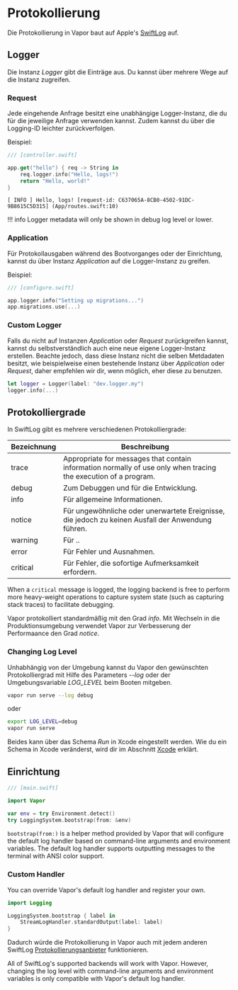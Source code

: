 # Protokollierung 

Die Protokollierung in Vapor baut auf Apple's [SwiftLog](https://github.com/apple/swift-log) auf.

## Logger

Die Instanz _Logger_ gibt die Einträge aus. Du kannst über mehrere Wege auf die Instanz zugreifen.

### Request

Jede eingehende Anfrage besitzt eine unabhängige Logger-Instanz, die du für die jeweilige Anfrage verwenden kannst. Zudem kannst du über die Logging-ID leichter zurückverfolgen.

Beispiel:

```swift
/// [controller.swift]

app.get("hello") { req -> String in
    req.logger.info("Hello, logs!")
    return "Hello, world!"
}
```

```
[ INFO ] Hello, logs! [request-id: C637065A-8CB0-4502-91DC-9B8615C5D315] (App/routes.swift:10)
```

!!! info Logger metadata will only be shown in debug log level or lower.

### Application

Für Protokollausgaben während des Bootvorganges oder der Einrichtung, kannst du über Instanz _Application_ auf die Logger-Instanz zu greifen.

Beispiel:

```swift
/// [configure.swift]

app.logger.info("Setting up migrations...")
app.migrations.use(...)
```

### Custom Logger

Falls du nicht auf Instanzen _Application_ oder _Request_ zurückgreifen kannst, kannst du selbstverständlich auch eine neue eigene Logger-Instanz erstellen. Beachte jedoch, dass diese Instanz nicht die selben Metdadaten besitzt, wie beispielweise einen bestehende Instanz über _Application_ oder _Request_, daher empfehlen wir dir, wenn möglich, eher diese zu benutzen.

```swift
let logger = Logger(label: "dev.logger.my")
logger.info(...)
```

## Protokolliergrade

In SwiftLog gibt es mehrere verschiedenen Protokolliergrade:

|Bezeichnung|Beschreibung                                                                                                   |
|-----------|---------------------------------------------------------------------------------------------------------------|
|trace      |Appropriate for messages that contain information normally of use only when tracing the execution of a program.|
|debug      |Zum Debuggen und für die Entwicklung.
|info       |Für allgemeine Informationen.                                                                                  |
|notice     |Für ungewöhnliche oder unerwartete Ereignisse, die jedoch zu keinen Ausfall der Anwendung führen.              |
|warning    |Für ..             |
|error      |Für Fehler und Ausnahmen.                                                                                      |
|critical   |Für Fehler, die sofortige Aufmerksamkeit erfordern.                                                            |

When a `critical` message is logged, the logging backend is free to perform more heavy-weight operations to capture system state (such as capturing stack traces) to facilitate debugging.

Vapor protokolliert standardmäßig mit den Grad _info_. Mit Wechseln in die Produktionsumgebung verwendet Vapor zur Verbesserung der Performaance den Grad _notice_.

### Changing Log Level

Unhabhängig von der Umgebung kannst du Vapor den gewünschten Protokolliergrad mit Hilfe des Parameters _--log_ oder der Umgebungsvariable _LOG_LEVEL_ beim Booten mitgeben.

```sh
vapor run serve --log debug
```

oder 

```sh
export LOG_LEVEL=debug
vapor run serve
```

Beides kann über das Schema _Run_ in Xcode eingestellt werden. Wie du ein Schema in Xcode veränderst, wird dir im Abschnitt [Xcode]() erklärt.

## Einrichtung

```swift
/// [main.swift]

import Vapor

var env = try Environment.detect()
try LoggingSystem.bootstrap(from: &env)
```

`bootstrap(from:)` is a helper method provided by Vapor that will configure the default log handler based on command-line arguments and environment variables. The default log handler supports outputting messages to the terminal with ANSI color support. 

### Custom Handler

You can override Vapor's default log handler and register your own.

```swift
import Logging

LoggingSystem.bootstrap { label in
    StreamLogHandler.standardOutput(label: label)
}
```

Dadurch würde die Protokollierung in Vapor auch mit jedem anderen SwiftLog [Protokollierungsanbieter](https://github.com/apple/swift-log#backends) funktionieren.

All of SwiftLog's supported backends will work with Vapor. However, changing the log level with command-line arguments and environment variables is only compatible with Vapor's default log handler.
